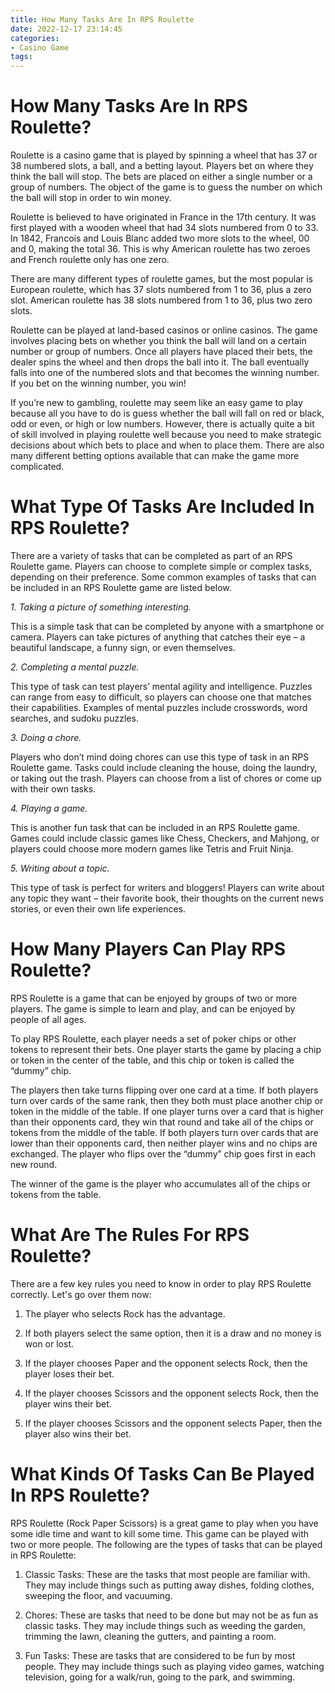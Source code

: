 ```yaml
---
title: How Many Tasks Are In RPS Roulette
date: 2022-12-17 23:14:45
categories:
- Casino Game
tags:
---
```



#  How Many Tasks Are In RPS Roulette?

Roulette is a casino game that is played by spinning a wheel that has 37 or 38 numbered slots, a ball, and a betting layout. Players bet on where they think the ball will stop. The bets are placed on either a single number or a group of numbers. The object of the game is to guess the number on which the ball will stop in order to win money.

Roulette is believed to have originated in France in the 17th century. It was first played with a wooden wheel that had 34 slots numbered from 0 to 33. In 1842, Francois and Louis Blanc added two more slots to the wheel, 00 and 0, making the total 36. This is why American roulette has two zeroes and French roulette only has one zero.

There are many different types of roulette games, but the most popular is European roulette, which has 37 slots numbered from 1 to 36, plus a zero slot. American roulette has 38 slots numbered from 1 to 36, plus two zero slots.

Roulette can be played at land-based casinos or online casinos. The game involves placing bets on whether you think the ball will land on a certain number or group of numbers. Once all players have placed their bets, the dealer spins the wheel and then drops the ball into it. The ball eventually falls into one of the numbered slots and that becomes the winning number. If you bet on the winning number, you win!

If you’re new to gambling, roulette may seem like an easy game to play because all you have to do is guess whether the ball will fall on red or black, odd or even, or high or low numbers. However, there is actually quite a bit of skill involved in playing roulette well because you need to make strategic decisions about which bets to place and when to place them. There are also many different betting options available that can make the game more complicated.

#  What Type Of Tasks Are Included In RPS Roulette?

There are a variety of tasks that can be completed as part of an RPS Roulette game. Players can choose to complete simple or complex tasks, depending on their preference. Some common examples of tasks that can be included in an RPS Roulette game are listed below.

_1. Taking a picture of something interesting._

This is a simple task that can be completed by anyone with a smartphone or camera. Players can take pictures of anything that catches their eye – a beautiful landscape, a funny sign, or even themselves.

_2. Completing a mental puzzle._

This type of task can test players’ mental agility and intelligence. Puzzles can range from easy to difficult, so players can choose one that matches their capabilities. Examples of mental puzzles include crosswords, word searches, and sudoku puzzles.

_3. Doing a chore._

Players who don’t mind doing chores can use this type of task in an RPS Roulette game. Tasks could include cleaning the house, doing the laundry, or taking out the trash. Players can choose from a list of chores or come up with their own tasks.

_4. Playing a game._

This is another fun task that can be included in an RPS Roulette game. Games could include classic games like Chess, Checkers, and Mahjong, or players could choose more modern games like Tetris and Fruit Ninja.

_5. Writing about a topic._

This type of task is perfect for writers and bloggers! Players can write about any topic they want – their favorite book, their thoughts on the current news stories, or even their own life experiences.

#  How Many Players Can Play RPS Roulette?

RPS Roulette is a game that can be enjoyed by groups of two or more players. The game is simple to learn and play, and can be enjoyed by people of all ages.

To play RPS Roulette, each player needs a set of poker chips or other tokens to represent their bets. One player starts the game by placing a chip or token in the center of the table, and this chip or token is called the “dummy” chip.

The players then take turns flipping over one card at a time. If both players turn over cards of the same rank, then they both must place another chip or token in the middle of the table. If one player turns over a card that is higher than their opponents card, they win that round and take all of the chips or tokens from the middle of the table. If both players turn over cards that are lower than their opponents card, then neither player wins and no chips are exchanged. The player who flips over the “dummy” chip goes first in each new round.

The winner of the game is the player who accumulates all of the chips or tokens from the table.

#  What Are The Rules For RPS Roulette?

There are a few key rules you need to know in order to play RPS Roulette correctly. Let's go over them now:

1. The player who selects Rock has the advantage.

2. If both players select the same option, then it is a draw and no money is won or lost.

3. If the player chooses Paper and the opponent selects Rock, then the player loses their bet.

4. If the player chooses Scissors and the opponent selects Rock, then the player wins their bet.

5. If the player chooses Scissors and the opponent selects Paper, then the player also wins their bet.

#  What Kinds Of Tasks Can Be Played In RPS Roulette?

RPS Roulette (Rock Paper Scissors) is a great game to play when you have some idle time and want to kill some time. This game can be played with two or more people. The following are the types of tasks that can be played in RPS Roulette:

1. Classic Tasks: These are the tasks that most people are familiar with. They may include things such as putting away dishes, folding clothes, sweeping the floor, and vacuuming.

2. Chores: These are tasks that need to be done but may not be as fun as classic tasks. They may include things such as weeding the garden, trimming the lawn, cleaning the gutters, and painting a room.

3. Fun Tasks: These are tasks that are considered to be fun by most people. They may include things such as playing video games, watching television, going for a walk/run, going to the park, and swimming.